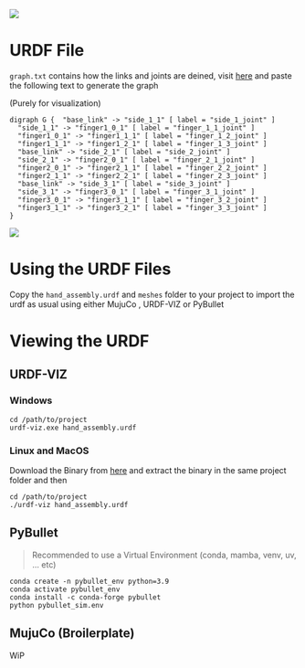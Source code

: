 ![](/images/robot.png)
# URDF File

`graph.txt` contains how the links and joints are deined, visit [here](http://www.webgraphviz.com/) and paste the following text to generate the graph

(Purely for visualization)

```mermaid
digraph G {  "base_link" -> "side_1_1" [ label = "side_1_joint" ] 
  "side_1_1" -> "finger1_0_1" [ label = "finger_1_1_joint" ] 
  "finger1_0_1" -> "finger1_1_1" [ label = "finger_1_2_joint" ] 
  "finger1_1_1" -> "finger1_2_1" [ label = "finger_1_3_joint" ] 
  "base_link" -> "side_2_1" [ label = "side_2_joint" ] 
  "side_2_1" -> "finger2_0_1" [ label = "finger_2_1_joint" ] 
  "finger2_0_1" -> "finger2_1_1" [ label = "finger_2_2_joint" ] 
  "finger2_1_1" -> "finger2_2_1" [ label = "finger_2_3_joint" ] 
  "base_link" -> "side_3_1" [ label = "side_3_joint" ] 
  "side_3_1" -> "finger3_0_1" [ label = "finger_3_1_joint" ] 
  "finger3_0_1" -> "finger3_1_1" [ label = "finger_3_2_joint" ] 
  "finger3_1_1" -> "finger3_2_1" [ label = "finger_3_3_joint" ] 
}
```
![](/images/graph.png)
# Using the URDF Files

Copy the `hand_assembly.urdf` and `meshes` folder to your project to import the urdf as usual using either MujuCo
, URDF-VIZ or PyBullet

# Viewing the URDF
## URDF-VIZ
### Windows
```
cd /path/to/project
urdf-viz.exe hand_assembly.urdf
```
### Linux and MacOS
Download the Binary from [here](https://github.com/openrr/urdf-viz/releases/tag/v0.46.1)
and extract the binary in the same project folder and then

```
cd /path/to/project
./urdf-viz hand_assembly.urdf
```

## PyBullet

> Recommended to use a Virtual Environment (conda, mamba, venv, uv, ... etc)

```
conda create -n pybullet_env python=3.9
conda activate pybullet_env
conda install -c conda-forge pybullet
python pybullet_sim.env
```

## MujuCo (Broilerplate)

WiP




